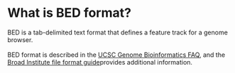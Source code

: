 # What is BED format?
<!-- pombase_categories: Data Submission and Formats -->

BED is a tab-delimited text format that defines a feature track for a
genome browser.\
\
BED format is described in the [UCSC Genome Bioinformatics
FAQ](http://genome.ucsc.edu/FAQ/FAQformat.html#format1), and the [Broad
Institute file format
guide](http://www.broadinstitute.org/software/igv/BED)provides
additional information.

